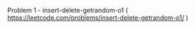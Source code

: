 Problem 1 - insert-delete-getrandom-o1 ( https://leetcode.com/problems/insert-delete-getrandom-o1/ )